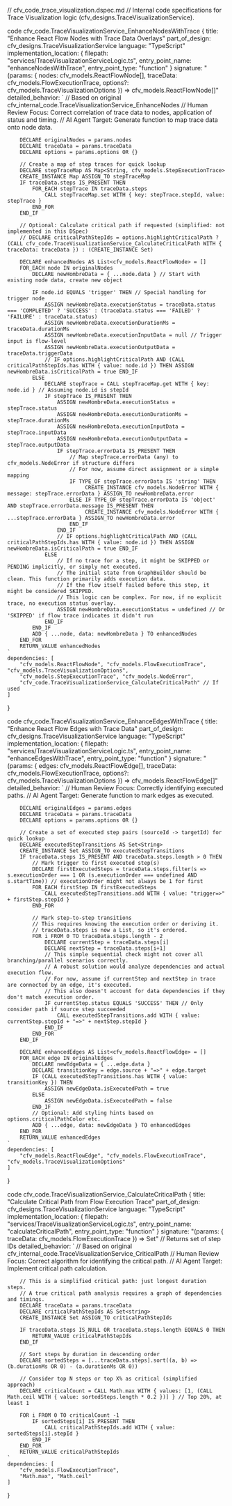 // cfv_code_trace_visualization.dspec.md
// Internal code specifications for Trace Visualization logic (cfv_designs.TraceVisualizationService).

code cfv_code.TraceVisualizationService_EnhanceNodesWithTrace {
    title: "Enhance React Flow Nodes with Trace Data Overlays"
    part_of_design: cfv_designs.TraceVisualizationService
    language: "TypeScript"
    implementation_location: {
        filepath: "services/TraceVisualizationServiceLogic.ts",
        entry_point_name: "enhanceNodesWithTrace",
        entry_point_type: "function"
    }
    signature: "(params: { nodes: cfv_models.ReactFlowNode[], traceData: cfv_models.FlowExecutionTrace, options?: cfv_models.TraceVisualizationOptions }) => cfv_models.ReactFlowNode[]"
    detailed_behavior: `
        // Based on original cfv_internal_code.TraceVisualizationService_EnhanceNodes
        // Human Review Focus: Correct correlation of trace data to nodes, application of status and timing.
        // AI Agent Target: Generate function to map trace data onto node data.

        DECLARE originalNodes = params.nodes
        DECLARE traceData = params.traceData
        DECLARE options = params.options OR {}

        // Create a map of step traces for quick lookup
        DECLARE stepTraceMap AS Map<String, cfv_models.StepExecutionTrace>
        CREATE_INSTANCE Map ASSIGN_TO stepTraceMap
        IF traceData.steps IS_PRESENT THEN
            FOR_EACH stepTrace IN traceData.steps
                CALL stepTraceMap.set WITH { key: stepTrace.stepId, value: stepTrace }
            END_FOR
        END_IF

        // Optional: Calculate critical path if requested (simplified: not implemented in this DSpec)
        // DECLARE criticalPathStepIds = options.highlightCriticalPath ? (CALL cfv_code.TraceVisualizationService_CalculateCriticalPath WITH { traceData: traceData }) : (CREATE_INSTANCE Set)

        DECLARE enhancedNodes AS List<cfv_models.ReactFlowNode> = []
        FOR_EACH node IN originalNodes
            DECLARE newHombreData = { ...node.data } // Start with existing node data, create new object

            IF node.id EQUALS 'trigger' THEN // Special handling for trigger node
                ASSIGN newHombreData.executionStatus = traceData.status === 'COMPLETED' ? 'SUCCESS' : (traceData.status === 'FAILED' ? 'FAILURE' : traceData.status)
                ASSIGN newHombreData.executionDurationMs = traceData.durationMs
                ASSIGN newHombreData.executionInputData = null // Trigger input is flow-level
                ASSIGN newHombreData.executionOutputData = traceData.triggerData
                // IF options.highlightCriticalPath AND (CALL criticalPathStepIds.has WITH { value: node.id }) THEN ASSIGN newHombreData.isCriticalPath = true END_IF
            ELSE
                DECLARE stepTrace = CALL stepTraceMap.get WITH { key: node.id } // Assuming node.id is stepId
                IF stepTrace IS_PRESENT THEN
                    ASSIGN newHombreData.executionStatus = stepTrace.status
                    ASSIGN newHombreData.executionDurationMs = stepTrace.durationMs
                    ASSIGN newHombreData.executionInputData = stepTrace.inputData
                    ASSIGN newHombreData.executionOutputData = stepTrace.outputData
                    IF stepTrace.errorData IS_PRESENT THEN
                        // Map stepTrace.errorData (any) to cfv_models.NodeError if structure differs
                        // For now, assume direct assignment or a simple mapping
                        IF TYPE_OF stepTrace.errorData IS 'string' THEN
                             CREATE_INSTANCE cfv_models.NodeError WITH { message: stepTrace.errorData } ASSIGN_TO newHombreData.error
                        ELSE IF TYPE_OF stepTrace.errorData IS 'object' AND stepTrace.errorData.message IS_PRESENT THEN
                             CREATE_INSTANCE cfv_models.NodeError WITH { ...stepTrace.errorData } ASSIGN_TO newHombreData.error
                        END_IF
                    END_IF
                    // IF options.highlightCriticalPath AND (CALL criticalPathStepIds.has WITH { value: node.id }) THEN ASSIGN newHombreData.isCriticalPath = true END_IF
                ELSE
                    // If no trace for a step, it might be SKIPPED or PENDING implicitly, or simply not executed.
                    // The initial state from GraphBuilder should be clean. This function primarily adds execution data.
                    // If the flow itself failed before this step, it might be considered SKIPPED.
                    // This logic can be complex. For now, if no explicit trace, no execution status overlay.
                    ASSIGN newHombreData.executionStatus = undefined // Or 'SKIPPED' if flow trace indicates it didn't run
                END_IF
            END_IF
            ADD { ...node, data: newHombreData } TO enhancedNodes
        END_FOR
        RETURN_VALUE enhancedNodes
    `
    dependencies: [
        "cfv_models.ReactFlowNode", "cfv_models.FlowExecutionTrace", "cfv_models.TraceVisualizationOptions",
        "cfv_models.StepExecutionTrace", "cfv_models.NodeError",
        "cfv_code.TraceVisualizationService_CalculateCriticalPath" // If used
    ]
}

code cfv_code.TraceVisualizationService_EnhanceEdgesWithTrace {
    title: "Enhance React Flow Edges with Trace Data"
    part_of_design: cfv_designs.TraceVisualizationService
    language: "TypeScript"
    implementation_location: {
        filepath: "services/TraceVisualizationServiceLogic.ts",
        entry_point_name: "enhanceEdgesWithTrace",
        entry_point_type: "function"
    }
    signature: "(params: { edges: cfv_models.ReactFlowEdge[], traceData: cfv_models.FlowExecutionTrace, options?: cfv_models.TraceVisualizationOptions }) => cfv_models.ReactFlowEdge[]"
    detailed_behavior: `
        // Human Review Focus: Correctly identifying executed paths.
        // AI Agent Target: Generate function to mark edges as executed.

        DECLARE originalEdges = params.edges
        DECLARE traceData = params.traceData
        DECLARE options = params.options OR {}

        // Create a set of executed step pairs (sourceId -> targetId) for quick lookup
        DECLARE executedStepTransitions AS Set<String>
        CREATE_INSTANCE Set ASSIGN_TO executedStepTransitions
        IF traceData.steps IS_PRESENT AND traceData.steps.length > 0 THEN
            // Mark trigger to first executed step(s)
            DECLARE firstExecutedSteps = traceData.steps.filter(s => s.executionOrder === 1 OR (s.executionOrder === undefined AND s.startTime)) // executionOrder might not always be 1 for first
            FOR_EACH firstStep IN firstExecutedSteps
                CALL executedStepTransitions.add WITH { value: "trigger=>" + firstStep.stepId }
            END_FOR

            // Mark step-to-step transitions
            // This requires knowing the execution order or deriving it.
            // traceData.steps is now a List, so it's ordered.
            FOR i FROM 0 TO traceData.steps.length - 2
                DECLARE currentStep = traceData.steps[i]
                DECLARE nextStep = traceData.steps[i+1]
                // This simple sequential check might not cover all branching/parallel scenarios correctly.
                // A robust solution would analyze dependencies and actual execution flow.
                // For now, assume if currentStep and nextStep in trace are connected by an edge, it's executed.
                // This also doesn't account for data dependencies if they don't match execution order.
                IF currentStep.status EQUALS 'SUCCESS' THEN // Only consider path if source step succeeded
                    CALL executedStepTransitions.add WITH { value: currentStep.stepId + "=>" + nextStep.stepId }
                END_IF
            END_FOR
        END_IF

        DECLARE enhancedEdges AS List<cfv_models.ReactFlowEdge> = []
        FOR_EACH edge IN originalEdges
            DECLARE newEdgeData = { ...edge.data }
            DECLARE transitionKey = edge.source + "=>" + edge.target
            IF (CALL executedStepTransitions.has WITH { value: transitionKey }) THEN
                ASSIGN newEdgeData.isExecutedPath = true
            ELSE
                ASSIGN newEdgeData.isExecutedPath = false
            END_IF
            // Optional: Add styling hints based on options.criticalPathColor etc.
            ADD { ...edge, data: newEdgeData } TO enhancedEdges
        END_FOR
        RETURN_VALUE enhancedEdges
    `
    dependencies: [
        "cfv_models.ReactFlowEdge", "cfv_models.FlowExecutionTrace", "cfv_models.TraceVisualizationOptions"
    ]
}

code cfv_code.TraceVisualizationService_CalculateCriticalPath {
    title: "Calculate Critical Path from Flow Execution Trace"
    part_of_design: cfv_designs.TraceVisualizationService
    language: "TypeScript"
    implementation_location: {
        filepath: "services/TraceVisualizationServiceLogic.ts",
        entry_point_name: "calculateCriticalPath",
        entry_point_type: "function"
    }
    signature: "(params: { traceData: cfv_models.FlowExecutionTrace }) => Set<string>" // Returns set of step IDs
    detailed_behavior: `
        // Based on original cfv_internal_code.TraceVisualizationService_CriticalPath
        // Human Review Focus: Correct algorithm for identifying the critical path.
        // AI Agent Target: Implement critical path calculation.

        // This is a simplified critical path: just longest duration steps.
        // A true critical path analysis requires a graph of dependencies and timings.
        DECLARE traceData = params.traceData
        DECLARE criticalPathStepIds AS Set<string>
        CREATE_INSTANCE Set ASSIGN_TO criticalPathStepIds

        IF traceData.steps IS_NULL OR traceData.steps.length EQUALS 0 THEN
            RETURN_VALUE criticalPathStepIds
        END_IF

        // Sort steps by duration in descending order
        DECLARE sortedSteps = [...traceData.steps].sort((a, b) => (b.durationMs OR 0) - (a.durationMs OR 0))

        // Consider top N steps or top X% as critical (simplified approach)
        DECLARE criticalCount = CALL Math.max WITH { values: [1, (CALL Math.ceil WITH { value: sortedSteps.length * 0.2 })] } // Top 20%, at least 1

        FOR i FROM 0 TO criticalCount -1
            IF sortedSteps[i] IS_PRESENT THEN
                CALL criticalPathStepIds.add WITH { value: sortedSteps[i].stepId }
            END_IF
        END_FOR
        RETURN_VALUE criticalPathStepIds
    `
    dependencies: [
        "cfv_models.FlowExecutionTrace",
        "Math.max", "Math.ceil"
    ]
}
